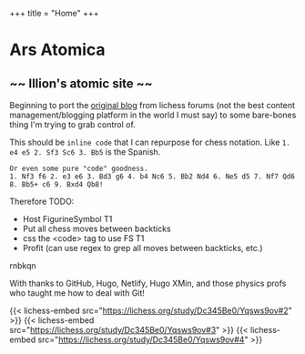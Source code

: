 +++
title = "Home"
+++

[//]: # (tag list: n2n, tactics, endgames, general-advice, patterns, pawns, invasions, pawnitisation)

# Ars Atomica #

## ~~ Illion's atomic site ~~ ##

Beginning to port the [original blog](https://lichess.org/forum/team-illions-atomic-blog) from lichess forums (not the best content management/blogging platform in the world I must say) to some bare-bones thing I'm trying to grab control of.

This should be `inline code` that I can repurpose for chess notation. Like `1. e4 e5 2. Sf3 Sc6 3. Bb5` is the Spanish.

```
Or even some pure "code" goodness.
1. Nf3 f6 2. e3 e6 3. Bd3 g6 4. b4 Nc6 5. Bb2 Nd4 6. Ne5 d5 7. Nf7 Qd6 8. Bb5+ c6 9. Bxd4 Qb8!
```
Therefore TODO:

- Host FigurineSymbol T1
- Put all chess moves between backticks
- css the \<code\> tag to use FS T1
- Profit (can use regex to grep all moves between backticks, etc.)

<p style="font-famiy:FigurineSymbol">rnbkqn</p>


With thanks to GitHub, Hugo, Netlify, Hugo XMin, and those physics profs who taught me how to deal with Git!

{{< lichess-embed src="https://lichess.org/study/Dc345Be0/Yqsws9ov#2" >}}
{{< lichess-embed src="https://lichess.org/study/Dc345Be0/Yqsws9ov#3" >}}
{{< lichess-embed src="https://lichess.org/study/Dc345Be0/Yqsws9ov#4" >}}